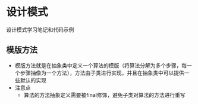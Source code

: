 # 设计模式
设计模式学习笔记和代码示例
## 模版方法
- 模版方法就是在抽象类中定义一个算法的模版（将算法分解为多个步骤，每一个步骤抽像为一个方法），方法由子类进行实现，并且在抽象类中可以提供一些默认的实现
- 注意点
  - 算法的方法抽象定义需要被final修饰，避免子类对算法的方法进行重写